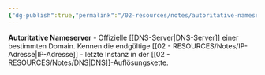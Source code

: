```yaml
---
{"dg-publish":true,"permalink":"/02-resources/notes/autoritative-nameserver/","tags":["dns/endgültig","domain/verantwortlich"],"noteIcon":"","updated":"2025-08-28T20:50:25.000+02:00"}
---
```



**Autoritative Nameserver** - Offizielle [[DNS-Server\|DNS-Server]] einer bestimmten Domain.
Kennen die endgültige [[02 - RESOURCES/Notes/IP-Adresse\|IP-Adresse]] - letzte Instanz in der [[02 - RESOURCES/Notes/DNS\|DNS]]-Auflösungskette.